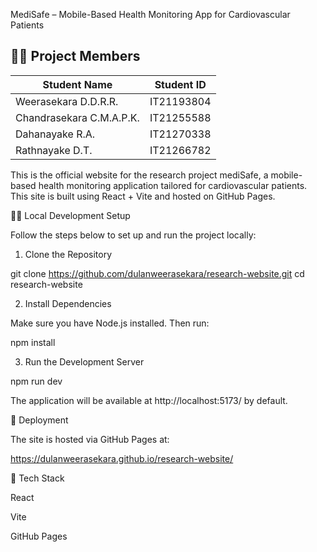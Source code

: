 MediSafe – Mobile-Based Health Monitoring App for Cardiovascular Patients

## 👨‍🎓 Project Members

| Student Name              | Student ID   |
|--------------------------|--------------|
| Weerasekara D.D.R.R.     | IT21193804   |
| Chandrasekara C.M.A.P.K. | IT21255588   |
| Dahanayake R.A.          | IT21270338   |
| Rathnayake D.T.          | IT21266782   |


This is the official website for the research project mediSafe, a mobile-based health monitoring application tailored for cardiovascular patients. This site is built using React + Vite and hosted on GitHub Pages.

🧑‍💻 Local Development Setup

Follow the steps below to set up and run the project locally:

1. Clone the Repository

git clone https://github.com/dulanweerasekara/research-website.git
cd research-website

2. Install Dependencies

Make sure you have Node.js installed. Then run:

npm install

3. Run the Development Server

npm run dev

The application will be available at http://localhost:5173/ by default.

🚀 Deployment

The site is hosted via GitHub Pages at:

https://dulanweerasekara.github.io/research-website/


🔧 Tech Stack

React

Vite

GitHub Pages

